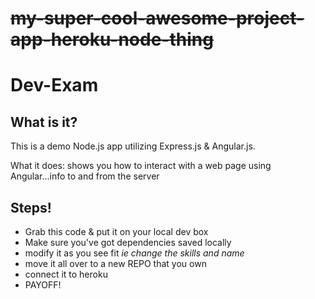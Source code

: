 # ~~my-super-cool-awesome-project-app-heroku-node-thing~~
# Dev-Exam


## What is it? 
This is a demo Node.js app utilizing Express.js & Angular.js. 

What it does: shows you how to interact with a web page using Angular...info to and from the server

## Steps!
- Grab this code & put it on your local dev box
- Make sure you've got dependencies saved locally
- modify it as you see fit *ie change the skills and name*
- move it all over to a new REPO that you own
- connect it to heroku
- PAYOFF! 
